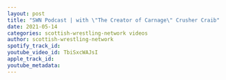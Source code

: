 ```yaml
---
layout: post
title: "SWN Podcast | with \"The Creator of Carnage\" Crusher Craib"
date: 2021-05-14
categories: scottish-wrestling-network videos
author: scottish-wrestling-network
spotify_track_id: 
youtube_video_id: TbiSxcWAJsI
apple_track_id: 
youtube_metadata: 
---
```


